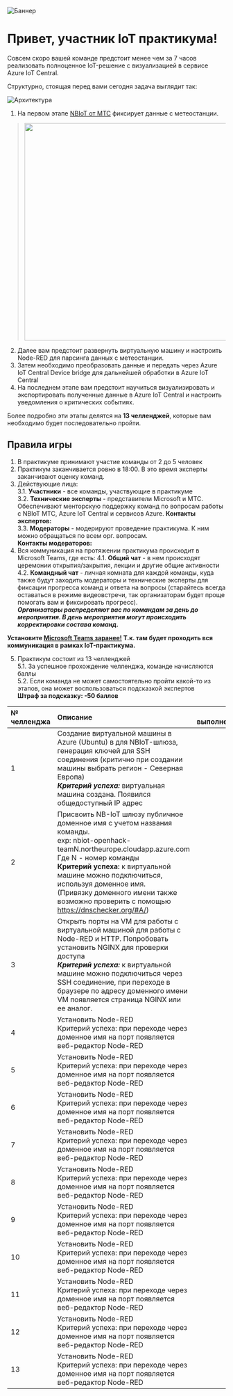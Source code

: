 ![Баннер](https://lh6.googleusercontent.com/ENVHBnM6Zu8OBOo8EC367x72bv11TdTLBoQkUYtOAlH_K_th9d0cA0sUoJRqHXXQzJBiO3Oqgb6qqcQRHIIgGJxrHIY6aQrpBiM4JOO1BZYToeUtk00DfNwceNKx-RNjQ1wqEJI)

# Привет, участник IoT практикума!

Совсем скоро вашей команде предстоит менее чем за 7 часов реализовать полноценное IoT-решение c визуализацией в сервисе Azure IoT Central.

Структурно, стоящая перед вами сегодня задача выглядит так:

![Архитектура](https://lh6.googleusercontent.com/MfBbMVxqQ-KU5H4JsnaXaNsT5bEo4mYbvtcXSiaO6TYuIsvAVxgBAkk6JNfz8ci04qVYb0Jeb_YW8t72uey3ipGdOiYp-G1DVinJFwfqSleyeuU8x5hxMHpQXRy6UWE5-eBwPfU)

1. На первом этапе [NBIoT от МТС](https://moskva.mts.ru/business/internet-veshhej-iot/nb-iot-development-kit) фиксирует данные с метеостанции. 
> <img src="https://lh5.googleusercontent.com/JWcv_TKOdicbK3oBBxZUf2hOZK0Yanuz9LWQ7AiAR6NY3xP1M2wEzfoL7BDalDcOSUxg8WGHbHpfxZwSrmj_eSkmIyl177CTrQYqKPuOEd8le2WPQHzY2YYXXjMtBy1tp5Hh2qI" width="500" />  
2. Далее вам предстоит развернуть виртуальную машину и настроить Node-RED для парсинга данных с метеостанции.  
3. Затем необходимо преобразовать данные и передать через  Azure IoT Central Device bridge для дальнейшей обработки в Azure IoT Central   
4. На последнем этапе вам предстоит научиться визуализировать и экспортировать полученные данные в Azure IoT Central и настроить уведомления о критических событиях.  

Более подробно эти этапы делятся на **13 челленджей**, которые вам необходимо будет последовательно пройти.

## Правила игры

1. В практикуме принимают участие команды от 2 до 5 человек
2. Практикум заканчивается ровно в 18:00. В это время эксперты заканчивают оценку команд.
3. Действующие лица:  
    3.1. **Участники** - все команды, участвующие в практикуме  
    3.2. **Технические эксперты** - представители Microsoft и МТС. Обеспечивают менторскую поддержку команд по вопросам работы с NBIoT МТС, Azure IoT Central и сервисов Azure.
         **Контакты экспертов:**  
    3.3. **Модераторы** - модерируют проведение практикума. К ним можно обращаться по всем орг. вопросам.  
         **Контакты модераторов:**  
4. Вся коммуникация на протяжении практикума происходит в Microsoft Teams, где есть:
   4.1. **Общий чат** - в нем происходят церемонии открытия/закрытия, лекции и другие общие активности
   4.2. **Командный чат** - личная комната для каждой команды, куда также будут заходить модераторы и технические эксперты для фиксации прогресса команд и ответа на вопросы      (старайтесь всегда оставаться в режиме видеовстречи, так организаторам будет проще помогать вам и фиксировать прогресс).  
        ***Организаторы распределяют вас по командам за день до мероприятия. В день мероприятия могут происходить корректировки состава команд.***
        
**Установите [Microsoft Teams заранее!](https://www.microsoft.com/ru-ru/microsoft-teams/download-app)
Т.к. там будет проходить вся коммуникация в рамках IoT-практикума.**

5. Практикум состоит из 13 челленджей  
    5.1. За успешное прохождение челленджа, команде начисляются баллы  
    5.2. Если команда не может самостоятельно пройти какой-то из этапов, она может воспользоваться подсказкой экспертов  
         **Штраф за подсказку: -50 баллов**
         
| № челленджа | Описание  | Награда за выполнение(баллы) |
| :------------ |:--------------- | -----:|
| 1      | Создание виртуальной машины в Azure (Ubuntu) в для NBIoT-шлюза, генерация ключей для SSH соединения (критично при создании машины выбрать регион - Северная Европа) <br>    ***Критерий успеха:*** виртуальная машина создана. Появился общедоступный IP адрес | 100 |
| 2     | Присвоить NB-IoT шлюзу публичное доменное имя с учетом названия команды. <br> exp: nbiot-openhack-teamN.northeurope.cloudapp.azure.com <br> Где N - номер команды <br> **Критерий успеха:** к виртуальной машине можно подключиться, используя доменное имя. <br> (Привязку доменного имени также возможно проверить с помощью https://dnschecker.org/#A/)      |   100 |
| 3     | Открыть порты на VM для работы с виртуальной машиной для работы с Node-RED и HTTP. Попробовать установить NGINX для проверки доступа <br> ***Критерий успеха:*** к виртуальной машине можно подключиться через SSH соединение, при переходе в браузере по адресу доменного имени VM появляется страница NGINX или ее аналог.     |   200 |
| 4     | Установить Node-RED <br> Критерий успеха: при переходе через доменное имя на порт появляется веб-редактор Node-RED    |   200 |
| 5     | Установить Node-RED <br> Критерий успеха: при переходе через доменное имя на порт появляется веб-редактор Node-RED    |   200 |
| 6     | Установить Node-RED <br> Критерий успеха: при переходе через доменное имя на порт появляется веб-редактор Node-RED    |   200 |
| 7     | Установить Node-RED <br> Критерий успеха: при переходе через доменное имя на порт появляется веб-редактор Node-RED    |   200 |
| 8     | Установить Node-RED <br> Критерий успеха: при переходе через доменное имя на порт появляется веб-редактор Node-RED    |   200 |
| 9     | Установить Node-RED <br> Критерий успеха: при переходе через доменное имя на порт появляется веб-редактор Node-RED    |   200 |
| 10     | Установить Node-RED <br> Критерий успеха: при переходе через доменное имя на порт появляется веб-редактор Node-RED    |   200 |
| 11     | Установить Node-RED <br> Критерий успеха: при переходе через доменное имя на порт появляется веб-редактор Node-RED    |   200 |
| 12     | Установить Node-RED <br> Критерий успеха: при переходе через доменное имя на порт появляется веб-редактор Node-RED    |   200 |
| 13     | Установить Node-RED <br> Критерий успеха: при переходе через доменное имя на порт появляется веб-редактор Node-RED    |   200 |
